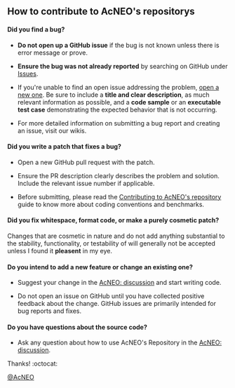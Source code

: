 ## How to contribute to AcNEO's repositorys

#### **Did you find a bug?**

* **Do not open up a GitHub issue** if the bug is not known unless there is error message or prove.

* **Ensure the bug was not already reported** by searching on GitHub under [Issues](https://github.com/AcNEO/<repos>/issues).

* If you're unable to find an open issue addressing the problem, [open a new one](https://github.com/AcNEO/<repos>/issues/new). Be sure to include a **title and clear description**, as much relevant information as possible, and a **code sample** or an **executable test case** demonstrating the expected behavior that is not occurring.

* For more detailed information on submitting a bug report and creating an issue, visit our wikis.

#### **Did you write a patch that fixes a bug?**

* Open a new GitHub pull request with the patch.

* Ensure the PR description clearly describes the problem and solution. Include the relevant issue number if applicable.

* Before submitting, please read the [Contributing to AcNEO's repository](https://AcNEO.github.io/dir/CONTRIBUTING.html) guide to know more about coding conventions and benchmarks.

#### **Did you fix whitespace, format code, or make a purely cosmetic patch?**

Changes that are cosmetic in nature and do not add anything substantial to the stability, functionality, or testability of <repos> will generally not be accepted unless I found it __pleasent__ in my eye.

#### **Do you intend to add a new feature or change an existing one?**

* Suggest your change in the [AcNEO: discussion](https://groups.google.com/forum/#!forum/acneo-discussion) and start writing code.

* Do not open an issue on GitHub until you have collected positive feedback about the change. GitHub issues are primarily intended for bug reports and fixes.

#### **Do you have questions about the source code?**

* Ask any question about how to use AcNEO's Repository in the [AcNEO: discussion](https://groups.google.com/forum/#!forum/acneo-discussion).

Thanks! :octocat:

[@AcNEO](https://github.com/AcNEO)
